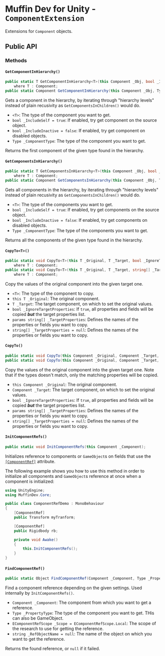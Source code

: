 # Muffin Dev for Unity - `ComponentExtension`

Extensions for `Component` objects.

## Public API

### Methods

#### `GetComponentInHierarchy()`

```cs
public static T GetComponentInHierarchy<T>(this Component _Obj, bool _IncludeSelf = true, bool _IncludeInactive = false)
    where T : Component;
public static Component GetComponentInHierarchy(this Component _Obj, Type _ComponentType, bool _IncludeSelf = true, bool _IncludeInactive = false);
```

Gets a component in the hierarchy, by iterating through "hierarchy levels" instead of plain recusivity as `GetComponentsInChildren()` would do.

- `<T>`: The type of the component you want to get.
- `bool _IncludeSelf = true`: If enabled, try get component on the source object.
- `bool _IncludeInactive = false`: If enabled, try get component on disabled objects.
- `Type _ComponentType`: The type of the component you want to get.

Returns the first component of the given type found in the hierarchy.

#### `GetComponentsInHierarchy()`

```cs
public static T GetComponentsInHierarchy<T>(this Component _Obj, bool _IncludeSelf = true, bool _IncludeInactive = false)
    where T : Component;
public static Component GetComponentsInHierarchy(this Component _Obj, Type _ComponentType, bool _IncludeSelf = true, bool _IncludeInactive = false);
```

Gets all components in the hierarchy, by iterating through "hierarchy levels" instead of plain recusivity as `GetComponentsInChildren()` would do.

- `<T>`: The type of the components you want to get.
- `bool _IncludeSelf = true`: If enabled, try get components on the source object.
- `bool _IncludeInactive = false`: If enabled, try get components on disabled objects.
- `Type _ComponentType`: The type of the components you want to get.

Returns all the components of the given type found in the hierarchy.

#### `CopyTo<T>()`

```cs
public static void CopyTo<T>(this T _Original, T _Target, bool _IgnoreTargetProperties, params string[] _TargetProperties)
    where T : Component;
public static void CopyTo<T>(this T _Original, T _Target, string[] _TargetProperties = null, bool _IgnoreTargetProperties = false)
    where T : Component;
```

Copy the values of the original component into the given target one.

- `<T>`: The type of the component to copy.
- `this T _Original`: The original component.
- `T _Target`: The target component, on which to set the original values.
- `bool _IgnoreTargetProperties`: If `true`, all properties and fields will be copied ***but*** the target properties list.
- `params string[] _TargetProperties`: Defines the names of the properties or fields you want to copy.
- `string[] _TargetProperties = null`: Defines the names of the properties or fields you want to copy.

#### `CopyTo()`

```cs
public static void CopyTo(this Component _Original, Component _Target, bool _IgnoreTargetProperties, params string[] _TargetProperties);
public static void CopyTo(this Component _Original, Component _Target, string[] _TargetProperties = null, bool _IgnoreTargetProperties = false);
```

Copy the values of the original component into the given target one. Note that if the types doesn't match, only the matching properties will be copied.

- `this Component _Original`: The original component.
- `Component _Target`: The target component, on which to set the original values.
- `bool _IgnoreTargetProperties`: If `true`, all properties and fields will be copied ***but*** the target properties list.
- `params string[] _TargetProperties`: Defines the names of the properties or fields you want to copy.
- `string[] _TargetProperties = null`: Defines the names of the properties or fields you want to copy.

#### `InitComponentRefs()`

```cs
public static void InitComponentRefs(this Component _Component);
```

Initializes reference to components or `GameObject`s on fields that use the [`[ComponentRef]`](../CustomAttributes/component-ref.md) attribute.

The following example shows you how to use this method in order to initialize all components and `GameObject`s reference at once when a component is initialized:

```cs
using UnityEngine;
using MuffinDev.Core;

public class ComponentRefDemo : MonoBehaviour
{
    [ComponentRef]
    public Transform myTranform;

    [ComponentRef]
    public Rigidbody rb;

    private void Awake()
    {
        this.InitComponentRefs();
    }
}
```

#### `FindComponentRef()`

```cs
public static Object FindComponentRef(Component _Component, Type _PropertyType, EComponentRefScope _Scope = EComponentRefScope.Local, string _RefObjectName = null);
```

Find a component reference depending on the given settings. Used internally by `InitComponentRefs()`.

- `Component _Component`: The component from which you want to get a reference.
- `Type _PropertyType`: The type of the component you want to get. THis can also be GameObject.
- `EComponentRefScope _Scope = EComponentRefScope.Local`: The scope of the research to use for getting the reference.
- `string _RefObjectName = null`: The name of the object on which you want to get the reference.

Returns the found reference, or `null` if it failed.